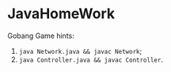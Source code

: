 # JavaHomeWork

Gobang Game hints:
1. `java Network.java && javac Network`;
2. `java Controller.java && javac Controller`.
